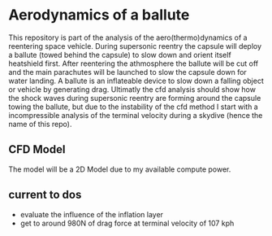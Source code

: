 # Aerodynamics of a ballute
This repository is part of the analysis of the aero(thermo)dynamics of a reentering space vehicle. During supersonic reentry the capsule will deploy a ballute (towed behind the capsule) to slow down and orient itself heatshield first. After reentering the athmosphere the ballute will be cut off and the main parachutes will be launched to slow the capsule down for water landing. 
A ballute is an inflateable device to slow down a falling object or vehicle by generating drag. 
Ultimatly the cfd analysis should show how the shock waves during supersonic reentry are forming around the capsule towing the ballute, but due to the instability of the cfd method I start with a incompressible analysis of the terminal velocity during a skydive (hence the name of this repo).

## CFD Model
The model will be a 2D Model due to my available compute power. 

## current to dos
* evaluate the influence of the inflation layer
* get to around 980N of drag force at terminal velocity of 107 kph
